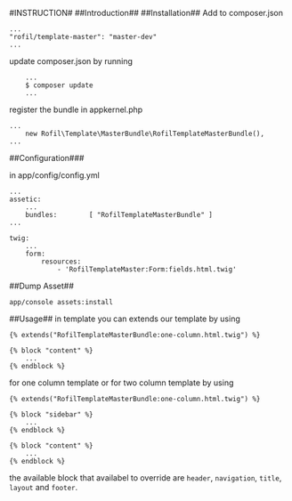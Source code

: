 #INSTRUCTION#
##Introduction##
##Installation##
Add to composer.json
```
...
"rofil/template-master": "master-dev"
...
```

update composer.json by running
```
    ...
    $ composer update
    ...
```

register the bundle in appkernel.php

```
...
    new Rofil\Template\MasterBundle\RofilTemplateMasterBundle(),
...
```

##Configuration###

in app/config/config.yml
```
...
assetic:
    ...
    bundles:        [ "RofilTemplateMasterBundle" ]
... 
```
```
twig:
    ...
    form:
        resources:
            - 'RofilTemplateMaster:Form:fields.html.twig'
```

##Dump Asset##
```
app/console assets:install
```

##Usage##
in template you can extends our template by using 
```
{% extends("RofilTemplateMasterBundle:one-column.html.twig") %}

{% block "content" %}
    ...
{% endblock %}
```

for one column template or for two column template by using 
```
{% extends("RofilTemplateMasterBundle:one-column.html.twig") %}

{% block "sidebar" %}
    ...
{% endblock %}

{% block "content" %}
    ...
{% endblock %}
```
the available block that availabel to override are `header`, `navigation`, `title`, `layout` and `footer`. 
